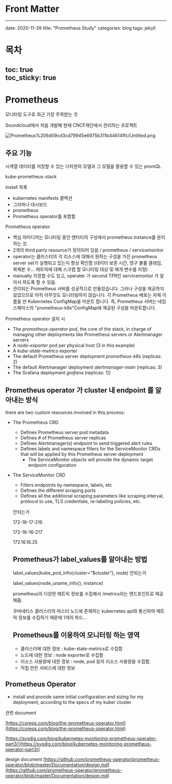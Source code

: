 # Front Matter
---
date: 2020-11-39
title: "Prometheus Study"
categories: blog
tags: jekyll
# 목차
toc: true  
toc_sticky: true 
---

# Prometheus

모니터링 도구로 최근 가장 주목받는 것

Soundcloud에서 처음 개발해 현재 CNCF재단에서 관리하는 프로젝트

![Prometheus%206d09cd3cd79945e6975b311b44614ffc/Untitled.png](Prometheus%206d09cd3cd79945e6975b311b44614ffc/Untitled.png)

## 주요 기능

시계열 데이터를 저장할 수 있는 다차원의 모델과 그 모델을 활용할 수 있는 promQL

kube-prometheus-stack

Install 목록

- kubernetes manifests 콜렉션
- 그라파나 대시보드
- prometheus
- Prometheus operator를 포함함

Prometheus operator

- 핵심 아이디어는 모니터링 중인 엔터티의 구성에서 prometheus instance를 분리하는 것.
- 2개의 third party resource가 정의되어 있음 / prometheus / servicemonitor
- operator는 클러스터의 각 리소스에 대해서 원하는 구성을 가진 prometheus server set가 실행되고 있는지 항상 확인함 (데이터 보존 시간, 영구 볼륨 클레임, 복제본 수... 매트릭에 대해 스크랩 할 모니터링 대상 및 매개 변수를 지정)
- manually 지정할 수도 있고, operater 가 second TPR인 servicemontor 가 알아서 하도록 할 수 있음.
- 관리되는 Prometheus 서버를 성공적으로 만들었습니다. 그러나 구성을 제공하지 않았으므로 아직 아무것도 모니터링하지 않습니다. 각 Prometheus 배포는 자체 이름을 딴 Kubernetes ConfigMap을 마운트 합니다. 즉, Prometheus 서버는 네임 스페이스의 "prometheus-k8s"ConfigMap에 제공된 구성을 마운트합니다.

Prometheus operator 설치 시 

- The *prometheus-operator* pod, the core of the stack, in charge of managing other deployments like Prometheus servers or Alertmanager servers
- A *node-exporter* pod per physical host (3 in this example)
- A *kube-state-metrics* exporter
- The default Prometheus server deployment *prometheus-k8s* (replicas: 2)
- The default Alertmanager deployment *alertmanager-main* (replicas: 3)
- The Grafana deployment *grafana* (replicas: 1)]

## Prometheus operator 가 cluster 내 endpoint 를 알아내는 방식

there are two custom resources involved in this process:

- The Prometheus CRD
    - Defines Prometheus server pod metadata
    - Defines # of Prometheus server replicas
    - Defines Alertmanager(s) endpoint to send triggered alert rules
    - Defines labels and namespace filters for the ServiceMonitor CRDs that will be applied by this Prometheus server deployment
        - The ServiceMonitor objects will provide the dynamic target endpoint configuration
- The ServiceMonitor CRD
    - Filters endpoints by namespace, labels, etc
    - Defines the different scraping ports
    - Defines all the additional scraping parameters like scraping interval, protocol to use, TLS credentials, re-labeling policies, etc.

    안되는거

    172-16-17-216

    172-16-16-217

    172.16.16.25

    ## Prometheus가 label_values를 알아내는 방법

    label_values(kube_pod_info{cluster="$cluster"}, node) 안되는거

    label_values(node_uname_info{}, instance)  

    prometheus의 다양한 메트릭 정보를 수집해서 /metrics라는 엔드포인트로 제공해줌. 

    쿠버네티스 클러스터의 마스터 노드에 존재하는 kubernetes api와 통신하여 메트릭 정보를 수집하기 때문에 1개의 파드... 

    ## Prometheus를 이용하여 모니터링 하는 영역

    - 클러스터에 대한 정보 : kube-state-metrics로 수집함
    - 노드에 대한 정보 : node exporter로 수집함
    - 리소스 사용량에 대한 정보 : node, pod 등의 리소스 사용량을 수집함.
    - 직접 만든 서비스에 대한 정보

## Prometheus Operator

- install and provide same initial configuration and sizing for my deployment, according to the specs of my kuber cluster

관련 document

[https://coreos.com/blog/the-prometheus-operator.html](https://coreos.com/blog/the-prometheus-operator.html)

[https://sysdig.com/blog/kubernetes-monitoring-prometheus-operator-part3/](https://sysdig.com/blog/kubernetes-monitoring-prometheus-operator-part3/)

design document [https://github.com/prometheus-operator/prometheus-operator/blob/master/Documentation/design.md](https://github.com/prometheus-operator/prometheus-operator/blob/master/Documentation/design.md)
